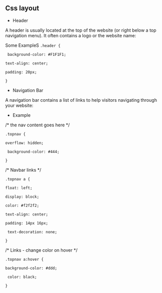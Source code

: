 
 ## Css layout
 
* Header

A header is usually located at the top of the website (or right below a top navigation menu). It often contains a logo or the website name:

Some ExampleS
`.header {`

 ` background-color: #F1F1F1;`

  `text-align: center;`

  `padding: 20px;`

`}`
* Navigation Bar

A navigation bar contains a list of links to help visitors navigating through your website:

 * Example

/* the nav content goes here */

`.topnav {`

  `overflow: hidden;`

 ` background-color: #444;`

`}`

/* Navbar links */

`.topnav a {`

  `float: left;`

  `display: block;`

  `color: #f2f2f2;`

  `text-align: center;`

  `padding: 14px 16px;`

 ` text-decoration: none;`

`}`

/* Links - change color on hover */

`.topnav a:hover {`

  `background-color: #ddd;`

 ` color: black;`

`}`